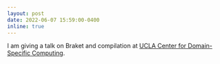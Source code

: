 ```yaml
---
layout: post
date: 2022-06-07 15:59:00-0400
inline: true
---
```


I am giving a talk on Braket and compilation at [UCLA Center for Domain-Specific Computing](https://cdsc.ucla.edu/).

